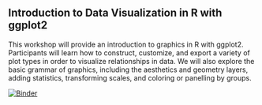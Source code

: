 ## Introduction to Data Visualization in R with ggplot2

This workshop will provide an introduction to graphics in R with ggplot2. Participants will learn how to construct, customize, and export a variety of plot types in order to visualize relationships in data. We will also explore the basic grammar of graphics, including the aesthetics and geometry layers, adding statistics, transforming scales, and coloring or panelling by groups.

[![Binder](https://mybinder.org/badge_logo.svg)](https://mybinder.org/v2/gh/sul-cidr/Data_Visualization_ggplot2/master?urlpath=rstudio)

